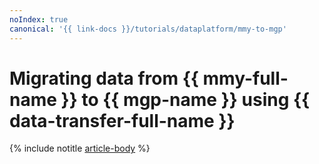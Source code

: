 ```yaml
---
noIndex: true
canonical: '{{ link-docs }}/tutorials/dataplatform/mmy-to-mgp'
---
```


# Migrating data from {{ mmy-full-name }} to {{ mgp-name }} using {{ data-transfer-full-name }}

{% include notitle [article-body](../../_tutorials/dataplatform/mmy-to-mgp.md) %}
